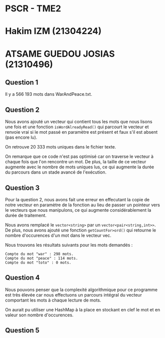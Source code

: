 # PSCR - TME2

# Hakim IZM (21304224)
# ATSAME GUEDOU JOSIAS (21310496)

## Question 1

Il y a 566 193 mots dans WarAndPeace.txt.

## Question 2

Nous avons ajouté un vecteur qui contient tous les mots que nous lisons une fois et une fonction `isWordAlreadyRead()` qui parcourt le vecteur et renvoie vrai si le mot passé en paramètre est présent et faux s'il est absent (pas encore lu).

On retrouve 20 333 mots uniques dans le fichier texte.

On remarque que ce code n'est pas optimisé car on traverse le vecteur à chaque fois que l'on rencontre un mot. De plus, la taille de ce vecteur augmente avec le nombre de mots uniques lus, ce qui augmente la durée du parcours dans un stade avancé de l'exécution.

## Question 3

Pour la question 2, nous avons fait une erreur en effecutant la copie de notre vecteur en paramètre de la fonction au lieu de passer un pointeur vers le vecteurs que nous manipulons, ce qui augmente considérablement la durée de traitement.

Nous avons remplacé le `vector<string>` par un `vector<pair<string,int>>`. De plus, nous avons ajouté une fonction `getCountFor>ord()` qui retourne le nombre d'occurences d'un mot dans le vecteur vec.

Nous trouvons les résultats suivants pour les mots demandés :

```
Compte du mot "war" : 298 mots.
Compte du mot "peace" : 114 mots.
Compte du mot "toto" : 0 mots.
```

## Question 4

Nous pouvons penser que la complexité algorithmique pour ce programme est très élevée car nous effectuons un parcours intégral du vecteur comportant les mots à chaque lecture de mots.

On aurait pu utiliser une HashMap à la place en stockant en clef le mot et en valeur son nombre d'occurences.

## Question 5

